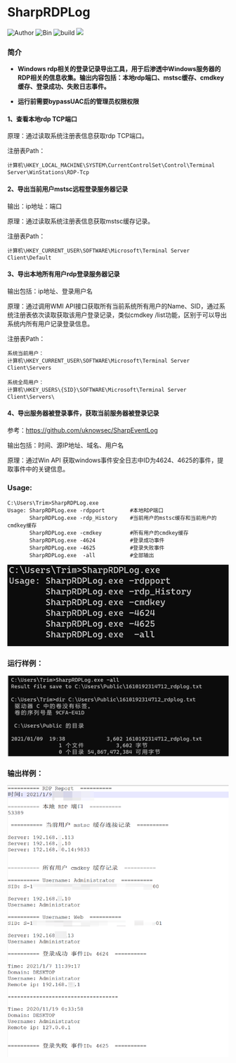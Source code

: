 # SharpRDPLog

![Author](https://img.shields.io/badge/Author-Trim-blueviolet)  ![Bin](https://img.shields.io/badge/SharpRDPLog-Bin-ff69b4)  ![build](https://img.shields.io/badge/build-passing-green.svg)  ![](https://img.shields.io/badge/language-C%20Sharp-blue.svg)

### 简介

- **Windows rdp相关的登录记录导出工具，用于后渗透中Windows服务器的RDP相关的信息收集。输出内容包括：本地rdp端口、mstsc缓存、cmdkey缓存、登录成功、失败日志事件。**

- **运行前需要bypassUAC后的管理员权限权限**

#### 1、查看本地rdp TCP端口

原理：通过读取系统注册表信息获取rdp TCP端口。

注册表Path：

```
计算机\HKEY_LOCAL_MACHINE\SYSTEM\CurrentControlSet\Control\Terminal Server\WinStations\RDP-Tcp
```



#### 2、导出当前用户mstsc远程登录服务器记录
输出：ip地址：端口

原理：通过读取系统注册表信息获取mstsc缓存记录。

注册表Path：

```
计算机\HKEY_CURRENT_USER\SOFTWARE\Microsoft\Terminal Server Client\Default
```



#### 3、导出本地所有用户rdp登录服务器记录

输出包括：ip地址、登录用户名

原理：通过调用WMI API接口获取所有当前系统所有用户的Name、SID，通过系统注册表依次读取获取该用户登录记录，类似cmdkey /list功能，区别于可以导出系统内所有用户记录登录信息。

注册表Path：

```
系统当前用户：
计算机\HKEY_CURRENT_USER\SOFTWARE\Microsoft\Terminal Server Client\Servers

系统全局用户：
计算机\HKEY_USERS\{SID}\SOFTWARE\Microsoft\Terminal Server Client\Servers\
```



#### 4、导出服务器被登录事件，获取当前服务器被登录记录

参考：https://github.com/uknowsec/SharpEventLog 

输出包括：时间、源IP地址、域名、用户名

原理：通过Win API 获取windows事件安全日志中ID为4624、4625的事件，提取事件中的关键信息。



### Usage:

```
C:\Users\Trim>SharpRDPLog.exe
Usage: SharpRDPLog.exe -rdpport        #本地RDP端口
       SharpRDPLog.exe -rdp_History    #当前用户的mstsc缓存和当前用户的cmdkey缓存
       SharpRDPLog.exe -cmdkey         #所有用户的cmdkey缓存
       SharpRDPLog.exe -4624           #登录成功事件
       SharpRDPLog.exe -4625           #登录失败事件
       SharpRDPLog.exe  -all           #全部输出
```

![image-20210109193312513](imgs/image-20210109193312513.png)



### 运行样例：

<img src="imgs/image-20210109193907873.png" alt="image-20210109193907873" style="zoom:67%;" />



### 输出样例：

<img src="imgs/image-20210109192049688.png" alt="image-20210109192049688" style="zoom: 67%;" />









